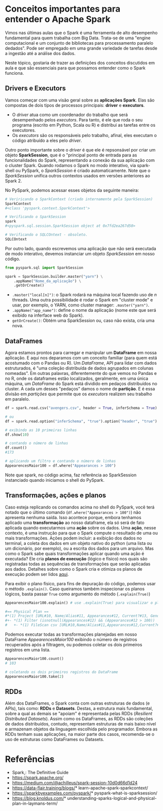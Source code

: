 # Conceitos importantes para entender o Apache Spark

Vimos nas últimas aulas que o Spark é uma ferramenta de alto desempenho fundamental para quem trabalha com Big Data. Trata-se de uma "engine computacional e um conjunto de bibliotecas para processamento paralelo dedados". Pode ser empregado em uma grande variedade de tarefas desde a ingestão até a análise dos dados.

Neste tópico, gostaria de trazer as definições dos conceitos discutidos em aula e que são essenciais para que possamos entender como o Spark funciona.


## Drivers e Executors

Vamos começar com uma visão geral sobre as **aplicações Spark**. Elas são compostas de dois tipos de processos principais: **driver** e **executors**.

* O *driver* atua como um coordenador do trabalho que será desempenhado pelos *executors*. Para tanto, é ele que roda o seu programa (escrito em Python, Scala ou R) e distribui as tarefas entre os executores.
* Os *executors* são os responsáveis pelo trabalho, afinal, eles executam o código atribuído a eles pelo *driver*.

Outro ponto importante sobre o *driver* é que ele é repsonsável por criar um objeto **SparkSession**, que é o "principal ponto de entrada para as funcionalidades do Spark, representando a conexão da sua aplicação com o cluster Spark. Quando rodamos o Spark no modo interativo, via spark-shell ou PySpark, o *SparkSession* é criado automaticamente. Note que o *SparkSession* unifica outros contextos usados em versões anteriores ao Spark 2.

No PySpark, podemos acessar esses objetos da seguinte maneira:

~~~python
# Veriricando o SparkContext (criado internamente pela SparkSession)
SparkContext
#<class 'pyspark.context.SparkContext'>

# Verificando o SparkSession
spark
#<pyspark.sql.session.SparkSession object at 0x7fd2ea267d50>

# Verificando o SQLCOntext - obsoleto.
SQLCOntext
~~~


Por outro lado, quando escrevemos uma aplicação que não será executada de modo interativo, devemos instanciar um objeto *SparkSession* em nosso código.

~~~python
from pyspark.sql import SparkSession

spark = SparkSession.builder.master("yarn") \
    .appName("Nome_da_aplicação") \
    .getOrCreate()
~~~

* `.master("local[n]")`: o Spark rodará na máquina local fazendo uso de *n* threads. Uma outra possibilidade é rodar o Spark em "cluster mode" e usar, por exemplo, o YARN, como cluster manager: `.master("yarn")`.
* `.appName("app_name")`: define o nome da aplicação (nome este que será exibido na inferface web do Spark).
* `getOrCreate()`: Obtém uma SparkSession ou, caso não exista, cria uma nova.


## DataFrames

Agora estamos prontos para carregar e manipular um **DataFrame** em nossa aplicação. E aqui nos deparamos com um conceito familiar (para quem está acostumado com o Pandas ou R). Um *DataFrame*, API para lidar com dados estruturados, é "uma coleção distribuída de dados agrupados em colunas nomeadas". Em outras palavras, diferentemente do que vemos no Pandas e no R, onde os dataframes estão localizados, geralmente, em uma única máquina, um *DataFrame* do Spark está dividido em pedaços distribuídos no cluster. A cada um desses "pedaços" damos o nome de **partição**. E é essa divisão em *partições* que permite que os *executors* realizem seu trabalho em paralelo.


~~~python
df = spark.read.csv("avengers.csv", header = True, inferSchema = True)

# ou
df = spark.read.option("inferSchema", "true").option("header", "true").csv("avengers.csv")

# exibindo as 10 primeiras linhas
df.show(10)

# contando o número de linhas
df.count()
#173

# aplicando um filtro e contando o número de linhas
AppearencesMaior100 = df.where("Appearances > 100")
~~~

Note que spark, no código acima, faz referência ao SparkSession instanciado quando iniciamos o shell do PySpark.


## Transformações, ações e planos

Caso esteja replicando os comandos acima no shell do PySpark, você terá notado que o último comando (`df.where("Appearances > 100")`) não apresenta nenhuma saída. Isso acontece porque, embora tenhamos aplicado uma **transformação** ao nosso dataframe, ela só será de fato aplicada quando executarmos uma **ação** sobre os dados. Uma **ação**, nesse contexto, é uma instrução para que o Spark compute o resultado de uma ou mais transformações. Ações podem incluir: a exibição dos dados no terminal, a coleta dos dados em um objeto nativo do python (uma lista ou um dicionário, por exemplo), ou a escrita dos dados para um arquivo.
Mas como o Spark sabe quais transformações aplicar quando uma ação é executada? Ele cria **planos de execução** (lógico e físico) nos quais são registradas todas as sequências de transformações que serão aplicadas aos dados. Detalhes sobre como o Spark cria e otimiza os planos de execução podem ser lidos [aqui](https://blog.knoldus.com/understanding-sparks-logical-and-physical-plan-in-laymans-term/).

Para exibir o plano físico, para fins de depuração do código, podemos usar o método `.explain()`. Caso queiramos também inspecionar os planos lógicos, basta passar `True` como argumento do método (`.explain(True)`)

~~~python
AppearencesMaior100.explain() # use .explain(True) para visualizar o plano lógico.

#== Physical Plan ==
#*(1) Project [URL#10, Name/Alias#11, Appearances#12, Current?#13, Gender#14, Probationary Introl#15, Full/Reserve Avengers Intro#16, #Year#17, Years since joining#18, Honorary#19, Death1#20, Return1#21, Death2#22, Return2#23, Death3#24, Return3#25, Death4#26, #Return4#27, Death5#28, Return5#29, Notes#30]
#+- *(1) Filter (isnotnull(Appearances#12) && (Appearances#12 > 100))
#   +- *(1) FileScan csv [URL#10,Name/Alias#11,Appearances#12,Current?#13,Gender#14,Probationary Introl#15,Full/Reserve Avengers #Intro#16,Year#17,Years since joining#18,Honorary#19,Death1#20,Return1#21,Death2#22,Return2#23,Death3#24,Return3#25,Death4#26,#Return4#27,Death5#28,Return5#29,Notes#30] Batched: false, Format: CSV, Location: InMemoryFileIndex[hdfs://bigdata-srv:8020/user/#everis/avengers.csv], PartitionFilters: [], PushedFilters: [IsNotNull(Appearances), GreaterThan(Appearances,100)], ReadSchema: #struct<URL:string,Name/Alias:string,Appearances:int,Current?:string,Gender:string,Probationary In...
~~~

Podemos executar todas as transformações planejadas em nosso DataFrame *AppearencesMaior100* exibindo o número de registros recuperados após a filtragem, ou podemos coletar os dois primeiros registros em uma lista.

~~~python
AppearencesMaior100.count()
# 103

# coletando os dois primeiros registros do DataFrame 
AppearencesMaior100.take(2)
~~~


## RDDs

Além dos DataFrames, o Spark conta com outras estruturas de dados (e APIs), tais como: **RDDs** e **Datasets**. Destas, a estrutura mais fundamental, sobre a qual as demais se "apoiam" é representada pelas RDDs (*Resilient Distributed Datasets*). Assim como os DataFrames, as RDDs são coleções de dados distribuídos, contudo, representam estruturas de mais baixo nível e armazenam objetos da linguagem escolhida pelo programador. Embora as RDDs tenham suas aplicações, na maior parte dos casos, recomenda-se o uso de estruturas como DataFrames ou Datasets.



# Referências

* Spark,: The Definitive Guide
* https://spark.apache.org/
* https://medium.com/@achilleus/spark-session-10d0d66d1d24
* https://data-flair.training/blogs/* learn-apache-spark-sparkcontext/
* https://sparkbyexamples.com/pyspark/* pyspark-what-is-sparksession/
* https://blog.knoldus.com/* understanding-sparks-logical-and-physical-plan-in-laymans-term/
